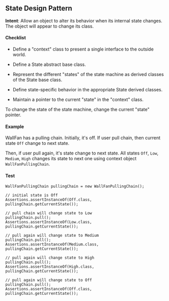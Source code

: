 ## State Design Pattern

**Intent**: Allow an object to alter its behavior when its internal state changes. The object will appear to change its class.

#### Checklist
- Define a "context" class to present a single interface to the outside world.

- Define a State abstract base class.

- Represent the different "states" of the state machine as derived classes of the State base class.

- Define state-specific behavior in the appropriate State derived classes.

- Maintain a pointer to the current "state" in the "context" class.

To change the state of the state machine, change the current "state" pointer.

#### Example
WallFan has a pulling chain. Initially, it's off. If user pull chain, then current state `Off` change to next state.

Then, if user pull again, it's state change to next state. All states `Off`, `Low`, `Medium`, `High` changes its state 
to next one using context object `WallFanPullingChain`.


#### Test
```
WallFanPullingChain pullingChain = new WallFanPullingChain();

// initial state is Off
Assertions.assertInstanceOf(Off.class, pullingChain.getCurrentState());

// pull chain will change state to Low
pullingChain.pull();
Assertions.assertInstanceOf(Low.class, pullingChain.getCurrentState());

// pull again will change state to Medium        
pullingChain.pull();
Assertions.assertInstanceOf(Medium.class, pullingChain.getCurrentState());

// pull again will change state to High            
pullingChain.pull();
Assertions.assertInstanceOf(High.class, pullingChain.getCurrentState());
   
// pull again will change state to Off                       
pullingChain.pull();
Assertions.assertInstanceOf(Off.class, pullingChain.getCurrentState());

```